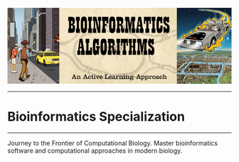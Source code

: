 ![Banner](resources/banner.png)

---
# Bioinformatics Specialization
---
Journey to the Frontier of Computational Biology. Master bioinformatics software and computational approaches in modern biology.


